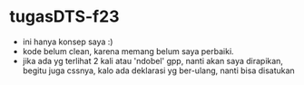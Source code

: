 # tugasDTS-f23

- ini hanya konsep saya :)
- kode belum clean, karena memang belum saya perbaiki.
- jika ada yg terlihat 2 kali atau 'ndobel' gpp, nanti akan saya dirapikan, begitu juga cssnya, kalo ada deklarasi yg ber-ulang, nanti bisa disatukan

